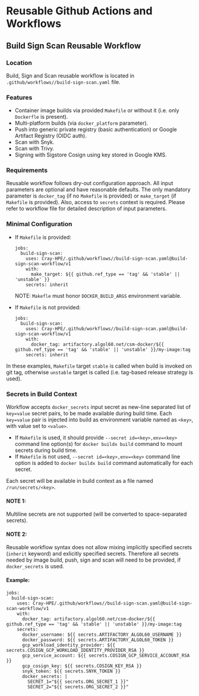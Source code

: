 # Reusable Github Actions and Workflows

## Build Sign Scan Reusable Workflow

### Location

Build, Sign and Scan reusable workflow is located in `.github/workflows//build-sign-scan.yaml` file.

### Features

- Container image builds via provided `Makefile` or without it (i.e. only `Dockerfle` is present).
- Multi-platform builds (via `docker_platform` parameter).
- Push into generic private registry (basic authentication) or Google Artifact Registry (OIDC auth).
- Scan with Snyk.
- Scan with Trivy.
- Signing with Sigstore Cosign using key stored in Google KMS.

### Requirements
Reusable workflow follows dry-out configuration approach. All input parameters are optional and have reasonable defaults.
The only mandatory parameter is `docker_tag` (if no `Makefile` is provided) or `make_target` (if `Makefile` is provided).
Also, access to `secrets` context is required. Please refer to workflow file for detailed description of input parameters.

### Minimal Configuration

- If `Makefile` is provided:

      jobs:
        build-sign-scan:
          uses: Cray-HPE/.github/workflows//build-sign-scan.yaml@build-sign-scan-workflow/v1
          with:
            make_target: ${{ github.ref_type == 'tag' && 'stable' || 'unstable' }}
          secrets: inherit

    NOTE: `Makefle` must honor `DOCKER_BUILD_ARGS` environment variable.

- If `Makefile` is not provided:

      jobs:
        build-sign-scan:
          uses: Cray-HPE/.github/workflows//build-sign-scan.yaml@build-sign-scan-workflow/v1
          with:
            docker_tag: artifactory.algol60.net/csm-docker/${{ github.ref_type == 'tag' && 'stable' || 'unstable' }}/my-image:tag
          secrets: inherit

In these examples, `Makefile` target `stable` is called when build is invoked on git tag, otherwise `unstable` target is called (i.e. tag-based release strategy is used).

### Secrets in Build Context

Workflow accepts `docker_secrets` input secret as new-line separated list of `key=value` secret pairs, to be made available during build time. Each `key=value` pair is injected into build as environment variable named as `<key>`, with value set to `<value>`.

- If `Makefile` is used, it should provide `--secret id=<key>,env=<key>` command line option(s) for `docker buildx build` command to mount secrets during build time.
- If `Makefile` is not used, `--secret id=<key>,env=<key>` command line option is added to `docker buildx build` command automatically for each secret.

Each secret will be available in build context as a file named `/run/secrets/<key>`.

#### NOTE 1: 
Multiline secrets are not supported (will be converted to space-separated secrets).

#### NOTE 2:
Reusable workflow syntax does not allow mixing implicitly specified secrets (`inherit` keyword) and exlicitly specified secrets. Therefore all secrets needed by image build, push, sign and scan will need to be provided, if `docker_secrets` is used.

#### Example:

    jobs:
      build-sign-scan:
        uses: Cray-HPE/.github/workflows//build-sign-scan.yaml@build-sign-scan-workflow/v1
        with:
          docker_tag: artifactory.algol60.net/csm-docker/${{ github.ref_type == 'tag' && 'stable' || 'unstable' }}/my-image:tag
        secrets:
          docker_username: ${{ secrets.ARTIFACTORY_ALGOL60_USERNAME }}
          docker_password: ${{ secrets.ARTIFACTORY_ALGOL60_TOKEN }}
          gcp_workload_identity_provider: ${{ secrets.COSIGN_GCP_WORKLOAD_IDENTITY_PROVIDER_RSA }}
          gcp_service_account: ${{ secrets.COSIGN_GCP_SERVICE_ACCOUNT_RSA }}
          gcp_cosign_key: ${{ secrets.COSIGN_KEY_RSA }}
          snyk_token: ${{ secrets.SNYK_TOKEN }}
          docker_secrets: |
            SECRET_1="${{ secrets.ORG_SECRET_1 }}"
            SECRET_2="${{ secrets.ORG_SECRET_2 }}"

